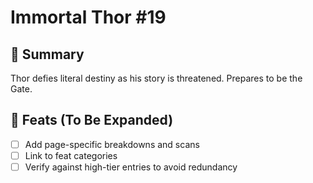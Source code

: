 # Immortal Thor #19

## 📖 Summary
Thor defies literal destiny as his story is threatened. Prepares to be the Gate.

## 🔹 Feats (To Be Expanded)
- [ ] Add page-specific breakdowns and scans
- [ ] Link to feat categories
- [ ] Verify against high-tier entries to avoid redundancy